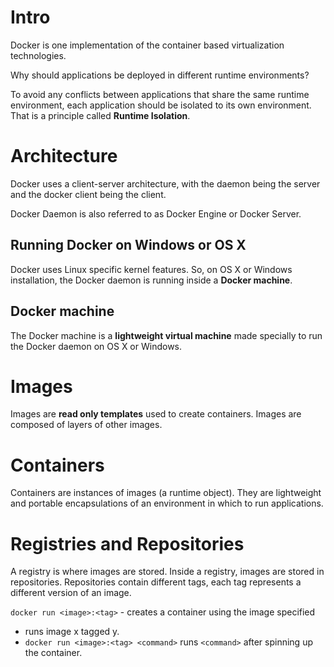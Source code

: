 # Intro

Docker is one implementation of the container based virtualization technologies.

Why should applications be deployed in different runtime environments?

To avoid any conflicts between applications that share the same runtime environment, each application should be isolated to its own environment. That is a principle called **Runtime Isolation**.



# Architecture
Docker uses a client-server architecture, with the daemon being the server and the docker client being the client.

Docker Daemon is also referred to as Docker Engine or Docker Server.

## Running Docker on Windows or OS X

Docker uses Linux specific kernel features. So, on OS X or Windows installation, the Docker daemon is running inside a **Docker machine**. 

## Docker machine

The Docker machine is a **lightweight virtual machine** made specially to run the Docker daemon on OS X or Windows.



# Images

Images are **read only templates** used to create containers. Images are composed of layers of other images.



# Containers

Containers are instances of images (a runtime object). They are lightweight and portable encapsulations of an environment in which to run applications.


# Registries and Repositories

A registry is where images are stored. Inside a registry, images are stored in repositories.  Repositories contain different tags, each tag represents a different version of an image.

`docker run <image>:<tag>` - creates a container using the image specified

- runs image x tagged y.
- `docker run <image>:<tag> <command>` runs `<command>` after spinning up the container.




